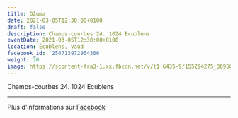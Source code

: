 ```yaml
---
title: Džuma
date: 2021-03-05T12:30:00+0100
draft: false
description: Champs-courbes 24. 1024 Ecublens
eventDate: 2021-03-05T12:30:00+0100
location: Écublens, Vaud
facebook_id: '254713972954306'
weight: 30
image: https://scontent-fra3-1.xx.fbcdn.net/v/t1.6435-9/155294275_3695079563921169_4909597834044538694_n.jpg?_nc_cat=101&ccb=1-7&_nc_sid=9e60e4&_nc_eui2=AeG8UClbWf29AU_nXjdq3EWH_4HHzzV0GSb_gcfPNXQZJh84GYNGo4_Z5Cn5-iLlSDRJM0isnap6RFoid72tsV9o&_nc_ohc=82g8mYqBZQoQ7kNvwHkQ9Lw&_nc_oc=Adnp4VGw9EDS4HS_KIriABbcZgHgOxlCiTt00Iy029N0bNNfdGUwihaO2E5Q5Mm0w8E&_nc_zt=23&_nc_ht=scontent-fra3-1.xx&edm=ABTKTjYEAAAA&_nc_gid=cYk-_7VuxsoQwbMS8iHeeg&oh=00_AfJwLbemAzDuyVwrakwQCisnd5qPB7CWGKRUh29z7_h3tQ&oe=684241DB
---
```


Champs-courbes 24. 1024 Ecublens

---

Plus d'informations sur [Facebook](https://facebook.com/events/254713972954306)